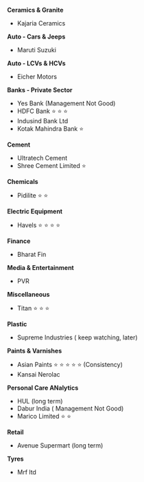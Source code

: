 **Ceramics & Granite**
- Kajaria Ceramics

**Auto - Cars & Jeeps**
- Maruti Suzuki

**Auto - LCVs & HCVs**
- Eicher Motors

**Banks - Private Sector**
- Yes Bank (Management Not Good)
- HDFC Bank :star: :star: :star:
- Indusind Bank Ltd
- Kotak Mahindra Bank :star:

**Cement**
- Ultratech Cement
- Shree Cement Limited :star:

**Chemicals**
- Pidilite :star: :star:

**Electric Equipment**
- Havels :star: :star: :star: :star:

**Finance**
- Bharat Fin

**Media & Entertainment**
- PVR

**Miscellaneous**
- Titan :star: :star: :star:

**Plastic**
- Supreme Industries ( keep watching, later)

**Paints & Varnishes**
- Asian Paints :star: :star: :star: :star: :star: (Consistency) 
- Kansai Nerolac

**Personal Care ANalytics**
- HUL (long term)
- Dabur India ( Management Not Good)
- Marico Limited :star: :star: 

**Retail**
- Avenue Supermart (long term)

**Tyres**
- Mrf ltd
